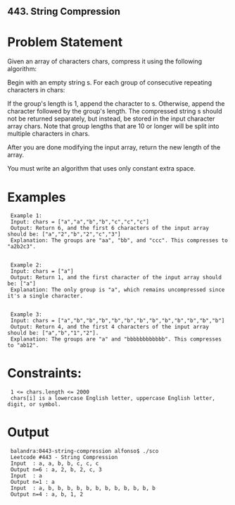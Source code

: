 ## 443. String Compression

# Problem Statement
Given an array of characters chars, compress it using the following algorithm:

Begin with an empty string s. For each group of consecutive repeating characters in chars:

If the group's length is 1, append the character to s.
Otherwise, append the character followed by the group's length.
The compressed string s should not be returned separately, but instead, be stored in the input character array chars. Note that group lengths that are 10 or longer will be split into multiple characters in chars.

After you are done modifying the input array, return the new length of the array.

You must write an algorithm that uses only constant extra space.

# Examples 

     Example 1:
     Input: chars = ["a","a","b","b","c","c","c"]
     Output: Return 6, and the first 6 characters of the input array should be: ["a","2","b","2","c","3"]
     Explanation: The groups are "aa", "bb", and "ccc". This compresses to "a2b2c3".


     Example 2:
     Input: chars = ["a"]
     Output: Return 1, and the first character of the input array should be: ["a"]
     Explanation: The only group is "a", which remains uncompressed since it's a single character.


     Example 3:
     Input: chars = ["a","b","b","b","b","b","b","b","b","b","b","b","b"]
     Output: Return 4, and the first 4 characters of the input array should be: ["a","b","1","2"].
     Explanation: The groups are "a" and "bbbbbbbbbbbb". This compresses to "ab12".
 

# Constraints:

     1 <= chars.length <= 2000
     chars[i] is a lowercase English letter, uppercase English letter, digit, or symbol.

# Output
     balandra:0443-string-compression alfonso$ ./sco 
     Leetcode #443 - String Compression
     Input  : a, a, b, b, c, c, c
     Output n=6 : a, 2, b, 2, c, 3
     Input  : a
     Output n=1 : a
     Input  : a, b, b, b, b, b, b, b, b, b, b, b, b
     Output n=4 : a, b, 1, 2